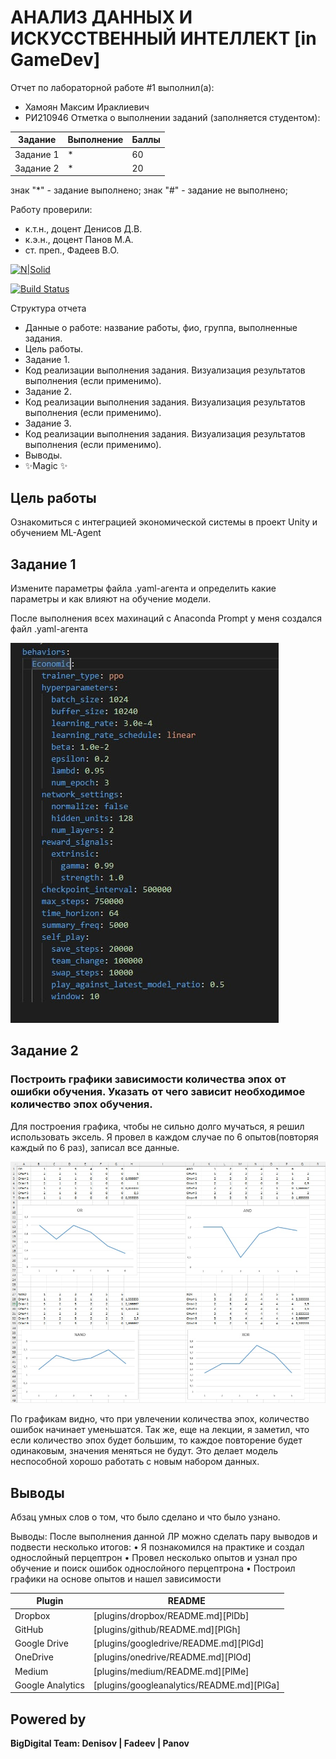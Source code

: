 # АНАЛИЗ ДАННЫХ И ИСКУССТВЕННЫЙ ИНТЕЛЛЕКТ [in GameDev]
Отчет по лабораторной работе #1 выполнил(а):
- Хамоян Максим Ираклиевич
- РИ210946
Отметка о выполнении заданий (заполняется студентом):

| Задание | Выполнение | Баллы |
| ------ | ------ | ------ |
| Задание 1 | * | 60 |
| Задание 2 | * | 20 |

знак "*" - задание выполнено; знак "#" - задание не выполнено;

Работу проверили:
- к.т.н., доцент Денисов Д.В.
- к.э.н., доцент Панов М.А.
- ст. преп., Фадеев В.О.

[![N|Solid](https://cldup.com/dTxpPi9lDf.thumb.png)](https://nodesource.com/products/nsolid)

[![Build Status](https://travis-ci.org/joemccann/dillinger.svg?branch=master)](https://travis-ci.org/joemccann/dillinger)

Структура отчета

- Данные о работе: название работы, фио, группа, выполненные задания.
- Цель работы.
- Задание 1.
- Код реализации выполнения задания. Визуализация результатов выполнения (если применимо).
- Задание 2.
- Код реализации выполнения задания. Визуализация результатов выполнения (если применимо).
- Задание 3.
- Код реализации выполнения задания. Визуализация результатов выполнения (если применимо).
- Выводы.
- ✨Magic ✨

## Цель работы
Ознакомиться с интеграцией экономической системы в проект Unity и обучением ML-Agent

## Задание 1

Измените параметры файла .yaml-агента и определить какие параметры и как влияют на обучение модели.

После выполнения всех махинаций с Anaconda Prompt у меня создался файл .yaml-агента

![Alt text](https://github.com/Maksimyska/DA-in-GameDev-lab1/blob/main/%D0%9C%D0%B0%D1%82%D0%B5%D1%80%D0%B8%D0%B0%D0%BB%20%D0%BB%D0%B0%D0%B1%D0%B0%205/screen/yaml-agent.jpg)



## Задание 2
### Построить графики зависимости количества эпох от ошибки обучения. Указать от чего зависит необходимое количество эпох обучения.

Для построения графика, чтобы не сильно долго мучаться, я решил использовать эксель. Я провел в каждом случае по 6 опытов(повторяя каждый по 6 раз), записал все данные. 


![Alt text](https://github.com/Maksimyska/DA-in-GameDev-lab1/blob/main/%D0%9C%D0%B0%D1%82%D0%B5%D1%80%D0%B8%D0%B0%D0%BB%20%D0%BB%D0%B0%D0%B1%D0%B0%204/Screen/grap.jpg)

По графикам видно, что при увлечении количества эпох, количество ошибок начинает уменьшатся. Так же, еще на лекции, я заметил, что если количество эпох будет большим, то каждое повторение будет одинаковым, значения меняться не будут. Это делает модель неспособной хорошо работать с новым набором данных.



## Выводы

Абзац умных слов о том, что было сделано и что было узнано.


Выводы:
После выполнения данной ЛР можно сделать пару выводов и подвести несколько итогов:
	• Я познакомился на практике и создал однослойный перцептрон
	• Провел несколько опытов и узнал про обучение и поиск ошибок однослойного перцептрона
	• Построил графики на основе опытов и нашел зависимости


| Plugin | README |
| ------ | ------ |
| Dropbox | [plugins/dropbox/README.md][PlDb] |
| GitHub | [plugins/github/README.md][PlGh] |
| Google Drive | [plugins/googledrive/README.md][PlGd] |
| OneDrive | [plugins/onedrive/README.md][PlOd] |
| Medium | [plugins/medium/README.md][PlMe] |
| Google Analytics | [plugins/googleanalytics/README.md][PlGa] |

## Powered by

**BigDigital Team: Denisov | Fadeev | Panov**
